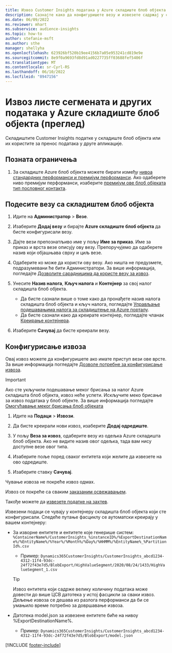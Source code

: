 ```yaml
---
title: Извоз Customer Insights података у Azure складиште блоб објекта
description: Сазнајте како да конфигуришете везу и извезете садржај у складиште блоб објекта.
ms.date: 06/09/2022
ms.reviewer: mhart
ms.subservice: audience-insights
ms.topic: how-to
author: stefanie-msft
ms.author: sthe
manager: shellyha
ms.openlocfilehash: 623926bf520b19ee4156b7a05e953241cd819e9e
ms.sourcegitcommit: 8e9f0a9693fd8d91ad0227735ff03688fef5406f
ms.translationtype: MT
ms.contentlocale: sr-Cyrl-RS
ms.lasthandoff: 06/10/2022
ms.locfileid: "8947156"
---
```

# <a name="export-segment-list-and-other-data-to-azure-blob-storage-preview"></a>Извоз листе сегмената и других података у Azure складиште блоб објекта (преглед)

Складиштите Customer Insights податке у складиште блоб објекта или их користите за пренос података у друге апликације.

## <a name="known-limitations"></a>Позната ограничења

1. За складиште Azure блоб објекта можете бирати између [нивоа стандардних перформанси и премијум перформанси](/azure/storage/blobs/storage-blob-performance-tiers). Ако одаберете ниво премијум перформанси, изаберите [премијум ове блоб објеката тип пословног контакта](/azure/storage/common/storage-account-overview#types-of-storage-accounts).

## <a name="set-up-the-connection-to-blob-storage"></a>Подесите везу са складиштем блоб објекта

1. Идите на **Администратор** > **Везе**.

1. Изаберите **Додај везу** и бирајте **Azure складиште блоб објекта** да бисте конфигурисали везу.

1. Дајте вези препознатљиво име у пољу **Име за приказ**. Име за приказ и врста везе описују ову везу. Препоручујемо да одаберете назив који објашњава сврху и циљ везе.

1. Одаберите ко може да користи ову везу. Ако ништа не предузмете, подразумевани ће бити Администратори. За више информација, погледајте [Дозволите сарадницима да користе везу за извоз](connections.md#allow-contributors-to-use-a-connection-for-exports).

1. Унесите **Назив налога**, **Кључ налога** и **Контејнер** за свој налог складишта блоб објекта.
    - Да бисте сазнали више о томе како да пронађете назив налога складишта блоб објекта и кључ налога, погледајте [Управљање подешавањима налога за складиштење на Azure порталу](/azure/storage/common/storage-account-manage).
    - Да бисте сазнали како да креирате контејнер, погледајте чланак [Креирање контејнера](/azure/storage/blobs/storage-quickstart-blobs-portal#create-a-container).

1. Изаберите **Сачувај** да бисте креирали везу. 

## <a name="configure-an-export"></a>Конфигурисање извоза

Овај извоз можете да конфигуришете ако имате приступ вези ове врсте. За више информација погледајте [Дозволе потребне за конфигурисање извоза](export-destinations.md#set-up-a-new-export).

> [!IMPORTANT]
> Ако сте укључили подешавање меког брисања за налог Azure складишта блоб објекта, извоз неће успети. Искључите меко брисање за извоз података у блоб објекте. За више информација погледајте [Омогућавање меког брисања блоб објеката](/azure/storage/blobs/soft-delete-blob-enable)

1. Идите на **Подаци** > **Извози**.

1. Да бисте креирали нови извоз, изаберите **Додај одредиште**.

1. У пољу **Веза за извоз**, одаберите везу из одељка Azure складишта блоб објекта. Ако не видите назив овог одељка, тада вам нису доступне везе овог типа.

1. Изаберите поље поред сваког ентитета који желите да извезете на ово одредиште.

1. Изаберите ставку **Сачувај**.

Чување извоза не покреће извоз одмах.

Извоз се покреће са сваким [заказаним освежавањем](system.md#schedule-tab).

Такође можете да [извезете податке на захтев](export-destinations.md#run-exports-on-demand).

Извезени подаци се чувају у контејнеру складишта блоб објекта који сте конфигурисали. Следеће путање фасциклу се аутоматски креирају у вашем контејнеру:

- За изворне ентитете и ентитете које генерише систем:   
  `%ContainerName%/CustomerInsights_%instanceID%/%ExportDestinationName%/%EntityName%/%Year%/%Month%/%Day%/%HHMM%/%EntityName%_%PartitionId%.csv`  
  - Пример: `Dynamics365CustomerInsights/CustomerInsights_abcd1234-4312-11f4-93dc-24f72f43e7d5/BlobExport/HighValueSegment/2020/08/24/1433/HighValueSegment_1.csv`
  
  > [!TIP]
  > Извоз ентитета који садрже велику количину података може довести до више ЦСВ датотека у истој фасцикли за сваки извоз. Дељење извоза се дешава из разлога перформанси да би се умањило време потребно за довршавање извоза.

- Датотека model.json за извезене ентитете биће на нивоу %ExportDestinationName%.  
  - Пример: `Dynamics365CustomerInsights/CustomerInsights_abcd1234-4312-11f4-93dc-24f72f43e7d5/BlobExport/model.json`

[!INCLUDE [footer-include](includes/footer-banner.md)]
